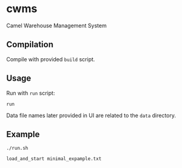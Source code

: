 # cwms
Camel Warehouse Management System

## Compilation

Compile with provided `build` script.

## Usage

Run with `run` script:

`run`

Data file names later provided in UI are related to the `data` directory. 

## Example

`./run.sh`

`load_and_start minimal_expample.txt`
